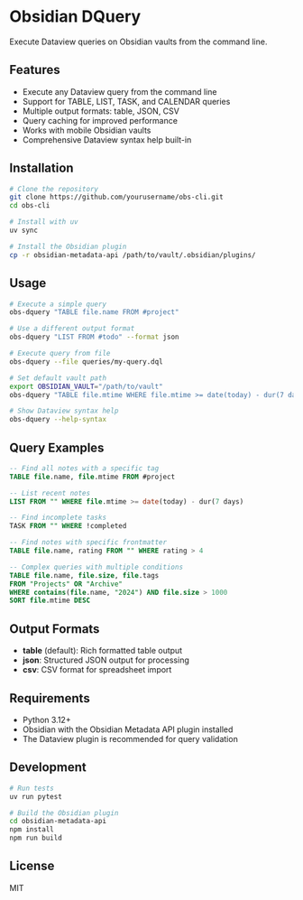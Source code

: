 # Obsidian DQuery

Execute Dataview queries on Obsidian vaults from the command line.

## Features

- Execute any Dataview query from the command line
- Support for TABLE, LIST, TASK, and CALENDAR queries
- Multiple output formats: table, JSON, CSV
- Query caching for improved performance
- Works with mobile Obsidian vaults
- Comprehensive Dataview syntax help built-in

## Installation

```bash
# Clone the repository
git clone https://github.com/yourusername/obs-cli.git
cd obs-cli

# Install with uv
uv sync

# Install the Obsidian plugin
cp -r obsidian-metadata-api /path/to/vault/.obsidian/plugins/
```

## Usage

```bash
# Execute a simple query
obs-dquery "TABLE file.name FROM #project"

# Use a different output format
obs-dquery "LIST FROM #todo" --format json

# Execute query from file
obs-dquery --file queries/my-query.dql

# Set default vault path
export OBSIDIAN_VAULT="/path/to/vault"
obs-dquery "TABLE file.mtime WHERE file.mtime >= date(today) - dur(7 days)"

# Show Dataview syntax help
obs-dquery --help-syntax
```

## Query Examples

```sql
-- Find all notes with a specific tag
TABLE file.name, file.mtime FROM #project

-- List recent notes
LIST FROM "" WHERE file.mtime >= date(today) - dur(7 days)

-- Find incomplete tasks
TASK FROM "" WHERE !completed

-- Find notes with specific frontmatter
TABLE file.name, rating FROM "" WHERE rating > 4

-- Complex queries with multiple conditions
TABLE file.name, file.size, file.tags 
FROM "Projects" OR "Archive"
WHERE contains(file.name, "2024") AND file.size > 1000
SORT file.mtime DESC
```

## Output Formats

- **table** (default): Rich formatted table output
- **json**: Structured JSON output for processing
- **csv**: CSV format for spreadsheet import

## Requirements

- Python 3.12+
- Obsidian with the Obsidian Metadata API plugin installed
- The Dataview plugin is recommended for query validation

## Development

```bash
# Run tests
uv run pytest

# Build the Obsidian plugin
cd obsidian-metadata-api
npm install
npm run build
```

## License

MIT